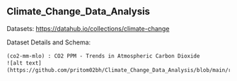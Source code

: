 ## Climate_Change_Data_Analysis

Datasets: https://datahub.io/collections/climate-change

Dataset Details and Schema:

    (co2-mm-mlo) : CO2 PPM - Trends in Atmospheric Carbon Dioxide
    ![alt text](https://github.com/pritom02bh/Climate_Change_Data_Analysis/blob/main/resources/s1.png)
